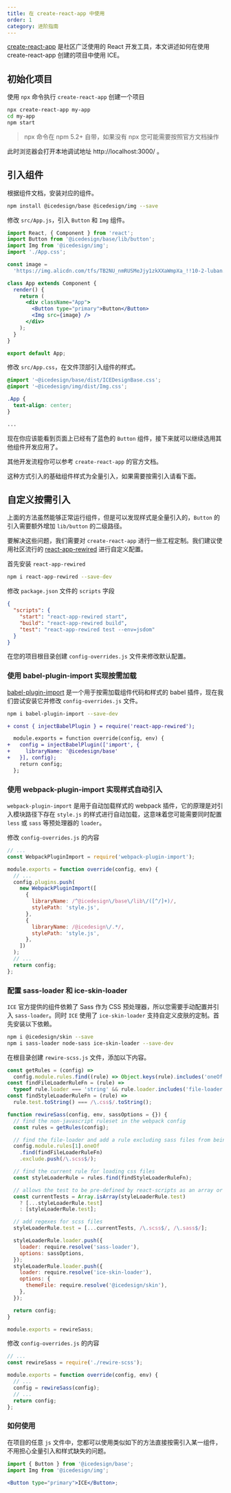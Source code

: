 ```yaml
---
title: 在 create-react-app 中使用
order: 1
category: 进阶指南
---
```


[create-react-app](https://github.com/facebook/create-react-app) 是社区广泛使用的 React 开发工具，本文讲述如何在使用 create-react-app 创建的项目中使用 ICE。

## 初始化项目

使用 `npx` 命令执行 `create-react-app` 创建一个项目

```bash
npx create-react-app my-app
cd my-app
npm start
```

> npx 命令在 npm 5.2+ 自带，如果没有 npx 您可能需要按照官方文档操作

此时浏览器会打开本地调试地址 http://localhost:3000/ 。

## 引入组件

根据组件文档，安装对应的组件。

```bash
npm install @icedesign/base @icedesign/img --save
```

修改 `src/App.js`，引入 `Button` 和 `Img` 组件。

```jsx
import React, { Component } from 'react';
import Button from '@icedesign/base/lib/button';
import Img from '@icedesign/img';
import './App.css';

const image =
  'https://img.alicdn.com/tfs/TB2NU_nmRUSMeJjy1zkXXaWmpXa_!!10-2-luban.png';

class App extends Component {
  render() {
    return (
      <div className="App">
        <Button type="primary">Button</Button>
        <Img src={image} />
      </div>
    );
  }
}

export default App;
```

修改 `src/App.css`，在文件顶部引入组件的样式。

```css
@import '~@icedesign/base/dist/ICEDesignBase.css';
@import '~@icedesign/img/dist/Img.css';

.App {
  text-align: center;
}

...
```

现在你应该能看到页面上已经有了蓝色的 `Button` 组件，接下来就可以继续选用其他组件开发应用了。

其他开发流程你可以参考 `create-react-app` 的官方文档。

这种方式引入的基础组件样式为全量引入，如果需要按需引入请看下面。

## 自定义按需引入

上面的方法虽然能够正常运行组件，但是可以发现样式是全量引入的，`Button` 的引入需要额外增加 `lib/button` 的二级路径。

要解决这些问题，我们需要对 `create-react-app` 进行一些工程定制。我们建议使用社区流行的 [react-app-rewired](https://github.com/timarney/react-app-rewired) 进行自定义配置。

首先安装 `react-app-rewired`

```bash
npm i react-app-rewired --save-dev
```

修改 `package.json` 文件的 `scripts` 字段

```json
{
  "scripts": {
    "start": "react-app-rewired start",
    "build": "react-app-rewired build",
    "test": "react-app-rewired test --env=jsdom"
  }
}
```

在您的项目根目录创建 `config-overrides.js` 文件来修改默认配置。

### 使用 babel-plugin-import 实现按需加载

[babel-plugin-import](https://github.com/ant-design/babel-plugin-import) 是一个用于按需加载组件代码和样式的 babel 插件，现在我们尝试安装它并修改 `config-overrides.js` 文件。

```bash
npm i babel-plugin-import --save-dev
```

```diff
+ const { injectBabelPlugin } = require('react-app-rewired');

  module.exports = function override(config, env) {
+   config = injectBabelPlugin(['import', {
+     libraryName: '@icedesign/base'
+   }], config);
    return config;
  };
```

### 使用 webpack-plugin-import 实现样式自动引入

`webpack-plugin-import` 是用于自动加载样式的 webpack 插件，它的原理是对引入模块路径下存在 `style.js` 的样式进行自动加载，这意味着您可能需要同时配置 `less` 或 `sass` 等预处理器的 `loader`。

修改 `config-overrides.js` 的内容

```js
// ...
const WebpackPluginImport = require('webpack-plugin-import');

module.exports = function override(config, env) {
  // ...
  config.plugins.push(
    new WebpackPluginImport([
      {
        libraryName: /^@icedesign\/base\/lib\/([^/]+)/,
        stylePath: 'style.js',
      },
      {
        libraryName: /@icedesign\/.*/,
        stylePath: 'style.js',
      },
    ])
  );
  // ...
  return config;
};
```

### 配置 sass-loader 和 ice-skin-loader

`ICE` 官方提供的组件依赖了 Sass 作为 CSS 预处理器，所以您需要手动配置并引入 `sass-loader`。同时 `ICE` 使用了 `ice-skin-loader` 支持自定义皮肤的定制。首先安装以下依赖。

```bash
npm i @icedesign/skin --save
npm i sass-loader node-sass ice-skin-loader --save-dev
```

在根目录创建 `rewire-scss.js` 文件，添加以下内容。

```js
const getRules = (config) =>
  config.module.rules.find((rule) => Object.keys(rule).includes('oneOf')).oneOf;
const findFileLoaderRuleFn = (rule) =>
  typeof rule.loader === 'string' && rule.loader.includes('file-loader');
const findStyleLoaderRuleFn = (rule) =>
  rule.test.toString() === /\.css$/.toString();

function rewireSass(config, env, sassOptions = {}) {
  // find the non-javascript ruleset in the webpack config
  const rules = getRules(config);

  // find the file-loader and add a rule excluding sass files from being loaded as text
  config.module.rules[1].oneOf
    .find(findFileLoaderRuleFn)
    .exclude.push(/\.scss$/);

  // find the current rule for loading css files
  const styleLoaderRule = rules.find(findStyleLoaderRuleFn);

  // allows the test to be pre-defined by react-scripts as an array or a single regex
  const currentTests = Array.isArray(styleLoaderRule.test)
    ? [...styleLoaderRule.test]
    : [styleLoaderRule.test];

  // add regexes for scss files
  styleLoaderRule.test = [...currentTests, /\.scss$/, /\.sass$/];

  styleLoaderRule.loader.push({
    loader: require.resolve('sass-loader'),
    options: sassOptions,
  });
  styleLoaderRule.loader.push({
    loader: require.resolve('ice-skin-loader'),
    options: {
      themeFile: require.resolve('@icedesign/skin'),
    },
  });

  return config;
}

module.exports = rewireSass;
```

修改 `config-overrides.js` 的内容

```js
// ...
const rewireSass = require('./rewire-scss');

module.exports = function override(config, env) {
  // ...
  config = rewireSass(config);
  // ...
  return config;
};
```

### 如何使用

在项目的任意 `js` 文件中，您都可以使用类似如下的方法直接按需引入某一组件，不用担心全量引入和样式缺失的问题。

```jsx
import { Button } from '@icedesign/base';
import Img from '@icedesign/img';

<Button type="primary">ICE</Button>;
```
